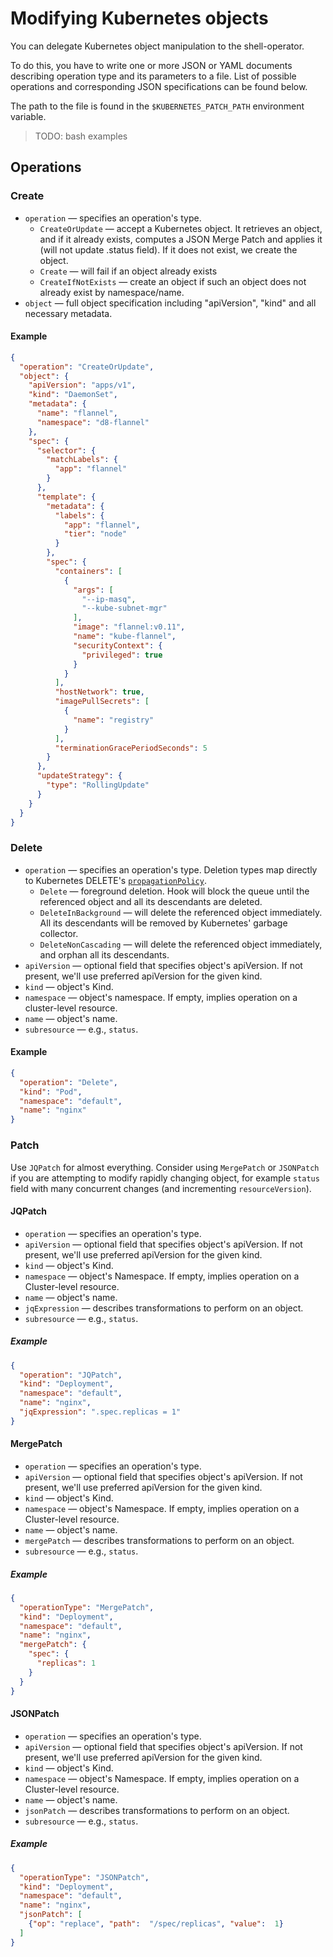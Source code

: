 # Modifying Kubernetes objects

You can delegate Kubernetes object manipulation to the shell-operator.

To do this, you have to write one or more JSON or YAML documents describing operation type and its parameters to a file.
List of possible operations and corresponding JSON specifications can be found below.

The path to the file is found in the `$KUBERNETES_PATCH_PATH` environment variable.

> TODO: bash examples

## Operations

### Create

* `operation` — specifies an operation's type.
    * `CreateOrUpdate` — accept a Kubernetes object.
      It retrieves an object, and if it already exists, computes a JSON Merge Patch and applies it (will not update .status field).
      If it does not exist, we create the object.
    * `Create` — will fail if an object already exists
    * `CreateIfNotExists` — create an object if such an object does not already
      exist by namespace/name.
* `object` — full object specification including "apiVersion", "kind" and all necessary metadata.

#### Example

```json
{
  "operation": "CreateOrUpdate",
  "object": {
    "apiVersion": "apps/v1",
    "kind": "DaemonSet",
    "metadata": {
      "name": "flannel",
      "namespace": "d8-flannel"
    },
    "spec": {
      "selector": {
        "matchLabels": {
          "app": "flannel"
        }
      },
      "template": {
        "metadata": {
          "labels": {
            "app": "flannel",
            "tier": "node"
          }
        },
        "spec": {
          "containers": [
            {
              "args": [
                "--ip-masq",
                "--kube-subnet-mgr"
              ],
              "image": "flannel:v0.11",
              "name": "kube-flannel",
              "securityContext": {
                "privileged": true
              }
            }
          ],
          "hostNetwork": true,
          "imagePullSecrets": [
            {
              "name": "registry"
            }
          ],
          "terminationGracePeriodSeconds": 5
        }
      },
      "updateStrategy": {
        "type": "RollingUpdate"
      }
    }
  }
}
```

### Delete

* `operation` — specifies an operation's type. Deletion types map directly to Kubernetes
  DELETE's [`propagationPolicy`](https://kubernetes.io/docs/concepts/workloads/controllers/garbage-collection/).
  * `Delete` — foreground deletion. Hook will block the queue until the referenced object and all its descendants are deleted.
  * `DeleteInBackground` — will delete the referenced object immediately. All its descendants will be removed by Kubernetes'
    garbage collector.
  * `DeleteNonCascading` — will delete the referenced object immediately, and orphan all its descendants.
* `apiVersion` — optional field that specifies object's apiVersion. If not present, we'll use preferred apiVersion
  for the given kind.
* `kind` — object's Kind.
* `namespace` — object's namespace. If empty, implies operation on a cluster-level resource.
* `name` — object's name.
* `subresource` — e.g., `status`.

#### Example

```json
{
  "operation": "Delete",
  "kind": "Pod",
  "namespace": "default",
  "name": "nginx"
}
```

### Patch

Use `JQPatch` for almost everything. Consider using `MergePatch` or `JSONPatch` if you are attempting to modify 
rapidly changing object, for example `status` field with many concurrent changes (and incrementing `resourceVersion`).

#### JQPatch

* `operation` — specifies an operation's type.
* `apiVersion` — optional field that specifies object's apiVersion. If not present, we'll use preferred apiVersion
  for the given kind.
* `kind` — object's Kind.
* `namespace` — object's Namespace. If empty, implies operation on a Cluster-level resource.
* `name` — object's name.
* `jqExpression` — describes transformations to perform on an object.
* `subresource` — e.g., `status`.

##### Example

```json
{
  "operation": "JQPatch",
  "kind": "Deployment",
  "namespace": "default",
  "name": "nginx",
  "jqExpression": ".spec.replicas = 1"
}
```

#### MergePatch

* `operation` — specifies an operation's type.
* `apiVersion` — optional field that specifies object's apiVersion. If not present, we'll use preferred apiVersion
  for the given kind.
* `kind` — object's Kind.
* `namespace` — object's Namespace. If empty, implies operation on a Cluster-level resource.
* `name` — object's name.
* `mergePatch` — describes transformations to perform on an object.
* `subresource` — e.g., `status`.

##### Example

```json
{
  "operationType": "MergePatch",
  "kind": "Deployment",
  "namespace": "default",
  "name": "nginx",
  "mergePatch": {
    "spec": {
      "replicas": 1
    }
  }
}
```

#### JSONPatch

* `operation` — specifies an operation's type.
* `apiVersion` — optional field that specifies object's apiVersion. If not present, we'll use preferred apiVersion
  for the given kind.
* `kind` — object's Kind.
* `namespace` — object's Namespace. If empty, implies operation on a Cluster-level resource.
* `name` — object's name.
* `jsonPatch` — describes transformations to perform on an object.
* `subresource` — e.g., `status`.

##### Example

```json
{
  "operationType": "JSONPatch",
  "kind": "Deployment",
  "namespace": "default",
  "name": "nginx",
  "jsonPatch": [
    {"op": "replace", "path":  "/spec/replicas", "value":  1}
  ]
}
```